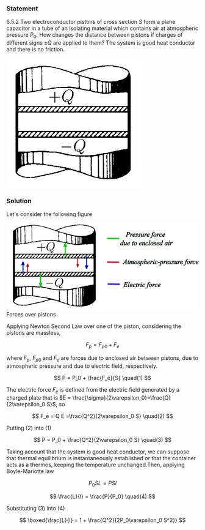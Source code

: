 ###  Statement

$6.5.2$ Two electroconductor pistons of cross section $S$ form a plane capacitor in a tube of an isolating material which contains air at atmospheric pressure $P_0$. How changes the distance between pistons if charges of different signs $\pm Q$ are applied to them? The system is good heat conductor and there is no friction.

![ For problem 6.5.2 |355x338, 34%](../../img/6.5.2/statement.png)

### Solution

Let's consider the following figure

![ Forces over pistons |674x305, 76%](../../img/6.5.2/draw.png)  Forces over pistons

Applying Newton Second Law over one of the piston, considering the pistons are massless,

$$
F_p = F_{p0} + F_e
$$

where $F_p$, $F_{p0}$ and $F_e$ are forces due to enclosed air between pistons, due to atmospheric pressure and due to electric field, respectively.

$$
P = P_0 + \frac{F_e}{S} \quad(1)
$$

The electric force $F_e$ is defined from the electric field generated by a charged plate that is $E = \frac{\sigma}{2\varepsilon_0}=\frac{Q}{2\varepsilon_0 S}$, so

$$
F_e = Q E =\frac{Q^2}{2\varepsilon_0 S} \quad(2)
$$

Putting $(2)$ into $(1)$

$$
P = P_0 + \frac{Q^2}{2\varepsilon_0 S} \quad(3)
$$

Taking account that the system is good heat conductor, we can suppose that thermal equilibrium is instantaneously established or that the container acts as a thermos, keeping the temperature unchanged.Then, applying Boyle-Mariotte law

$$
P_0 S L = P S l
$$

$$
\frac{L}{l} = \frac{P}{P_0} \quad(4)
$$

Substituting $(3)$ into $(4)$

$$
\boxed{\frac{L}{l} = 1 + \frac{Q^2}{2P_0\varepsilon_0 S^2}}
$$